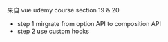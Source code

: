 来自 vue udemy course section 19 & 20

- step 1 mirgrate from option API to composition API
- step 2 use custom hooks
